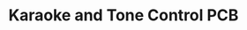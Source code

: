 ---
layout: page
title: Karaoke and Tone Control PCB
description: A karaoke tone contorl circuit I deisgned and built as part of my EE 210 final project.
img: assets/img/karaoke.JPG
redirect: https://www.instagram.com/p/C1OIjzktOLo/?igsh=cDF3NGl3YTdmenQy
importance: 5
category: project
---
